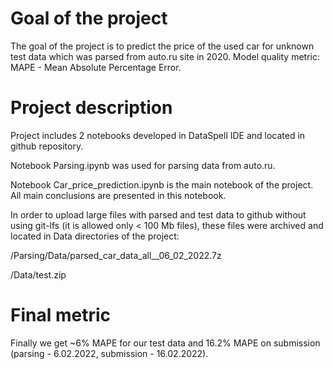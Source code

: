 ﻿# Goal of the project
The goal of the project is to predict the price of the used car for unknown test data which was parsed from auto.ru site in 2020.
Model quality metric: MAPE - Mean Absolute Percentage Error.

# Project description
Project includes 2 notebooks developed in DataSpell IDE and located in github repository.

Notebook Parsing.ipynb was used for parsing data from auto.ru.

Notebook Car_price_prediction.ipynb is the main notebook of the project. All main conclusions are presented in this notebook.

In order to upload large files with parsed and test data to github without using git-lfs (it is allowed only < 100 Mb files), these files were archived and located in Data directories of the project:

/Parsing/Data/parsed_car_data_all__06_02_2022.7z

/Data/test.zip

# Final metric
Finally we get ~6% MAPE for our test data and 16.2% MAPE on submission (parsing - 6.02.2022, submission - 16.02.2022).





